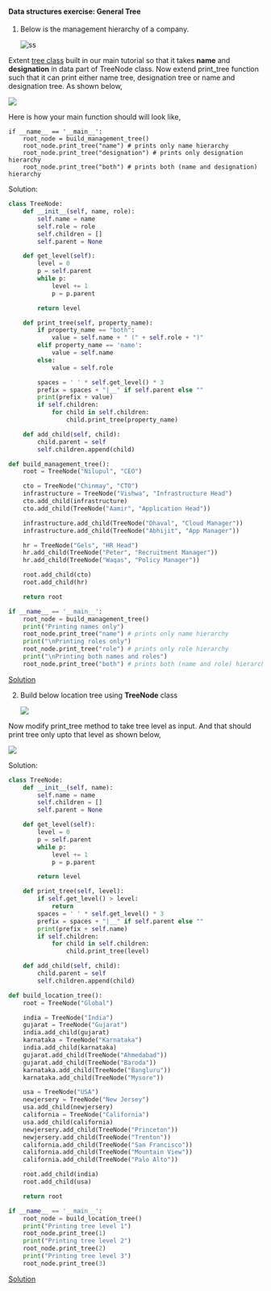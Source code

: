 #### Data structures exercise: General Tree

1. Below is the management hierarchy of a company.

    ![ss](management_both.PNG)

Extent [tree class](https://github.com/codebasics/data-structures-algorithms-python/blob/master/data_structures/7_Tree/7_tree.py) built in our
main tutorial so that it takes **name** and **designation** in data part of TreeNode class.
Now extend print_tree function such that it can print either name tree, designation tree or name and designation tree. As shown below,

   ![](all_trees.png)

Here is how your main function should will look like,
```
if __name__ == '__main__':
    root_node = build_management_tree()
    root_node.print_tree("name") # prints only name hierarchy
    root_node.print_tree("designation") # prints only designation hierarchy
    root_node.print_tree("both") # prints both (name and designation) hierarchy
```

Solution:
```py
class TreeNode:
    def __init__(self, name, role):
        self.name = name
        self.role = role
        self.children = []
        self.parent = None

    def get_level(self):
        level = 0
        p = self.parent
        while p:
            level += 1
            p = p.parent

        return level

    def print_tree(self, property_name):
        if property_name == "both":
            value = self.name + " (" + self.role + ")"
        elif property_name == 'name':
            value = self.name
        else:
            value = self.role

        spaces = ' ' * self.get_level() * 3
        prefix = spaces + "|__" if self.parent else ""
        print(prefix + value)
        if self.children:
            for child in self.children:
                child.print_tree(property_name)

    def add_child(self, child):
        child.parent = self
        self.children.append(child)

def build_management_tree():
    root = TreeNode("Nilupul", "CEO")

    cto = TreeNode("Chinmay", "CTO")
    infrastructure = TreeNode("Vishwa", "Infrastructure Head")
    cto.add_child(infrastructure)
    cto.add_child(TreeNode("Aamir", "Application Head"))

    infrastructure.add_child(TreeNode("Dhaval", "Cloud Manager"))
    infrastructure.add_child(TreeNode("Abhijit", "App Manager"))

    hr = TreeNode("Gels", "HR Head")
    hr.add_child(TreeNode("Peter", "Recruitment Manager"))
    hr.add_child(TreeNode("Waqas", "Policy Manager"))

    root.add_child(cto)
    root.add_child(hr)

    return root

if __name__ == '__main__':
    root_node = build_management_tree()
    print("Printing names only")
    root_node.print_tree("name") # prints only name hierarchy
    print("\nPrinting roles only")
    root_node.print_tree("role") # prints only role hierarchy
    print("\nPrinting both names and roles")
    root_node.print_tree("both") # prints both (name and role) hierarchy

```

[Solution](https://github.com/codebasics/data-structures-algorithms-python/blob/master/data_structures/7_Tree/Exercise/management_hierarchy.py)

2. Build below location tree using **TreeNode** class

    ![](location_trees.png)

Now modify print_tree method to take tree level as input. And that should print tree only upto that level as shown below,

   ![](location_trees_all.png)

Solution:
```py
class TreeNode:
    def __init__(self, name):
        self.name = name
        self.children = []
        self.parent = None

    def get_level(self):
        level = 0
        p = self.parent
        while p:
            level += 1
            p = p.parent

        return level

    def print_tree(self, level):
        if self.get_level() > level:
            return
        spaces = ' ' * self.get_level() * 3
        prefix = spaces + "|__" if self.parent else ""
        print(prefix + self.name)
        if self.children:
            for child in self.children:
                child.print_tree(level)

    def add_child(self, child):
        child.parent = self
        self.children.append(child)

def build_location_tree():
    root = TreeNode("Global")

    india = TreeNode("India")
    gujarat = TreeNode("Gujarat")
    india.add_child(gujarat)
    karnataka = TreeNode("Karnataka")
    india.add_child(karnataka)
    gujarat.add_child(TreeNode("Ahmedabad"))
    gujarat.add_child(TreeNode("Baroda"))
    karnataka.add_child(TreeNode("Bangluru"))
    karnataka.add_child(TreeNode("Mysore"))

    usa = TreeNode("USA")
    newjersery = TreeNode("New Jersey")
    usa.add_child(newjersery)
    california = TreeNode("California")
    usa.add_child(california)
    newjersery.add_child(TreeNode("Princeton"))
    newjersery.add_child(TreeNode("Trenton"))
    california.add_child(TreeNode("San Francisco"))
    california.add_child(TreeNode("Mountain View"))
    california.add_child(TreeNode("Palo Alto"))

    root.add_child(india)
    root.add_child(usa)

    return root

if __name__ == '__main__':
    root_node = build_location_tree()
    print("Printing tree level 1")
    root_node.print_tree(1)
    print("Printing tree level 2")
    root_node.print_tree(2)
    print("Printing tree level 3")
    root_node.print_tree(3)

```

[Solution](https://github.com/codebasics/data-structures-algorithms-python/blob/master/data_structures/7_Tree/Exercise/location_hierarchy.py)


